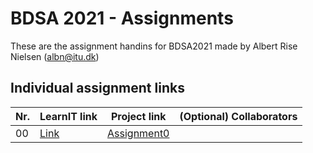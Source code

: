 # BDSA 2021 - Assignments
These are the assignment handins for BDSA2021 made by Albert Rise Nielsen (albn@itu.dk)

## Individual assignment links
| Nr. | LearnIT link                                                 | Project link               | (Optional) Collaborators |
|-----|--------------------------------------------------------------|----------------------------|--------------------------|
| 00  | [Link](https://learnit.itu.dk/mod/assign/view.php?id=144090) | [Assignment0](Assignment0) |                          |
